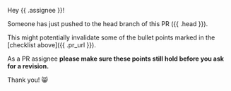 Hey {{ .assignee }}!

Someone has just pushed to the head branch of this PR ({{ .head }}).

This might potentially invalidate some of the bullet points marked in the [checklist above]({{ .pr_url }}).

As a PR assignee **please make sure these points still hold before you ask for a revision.**

Thank you! 😸
